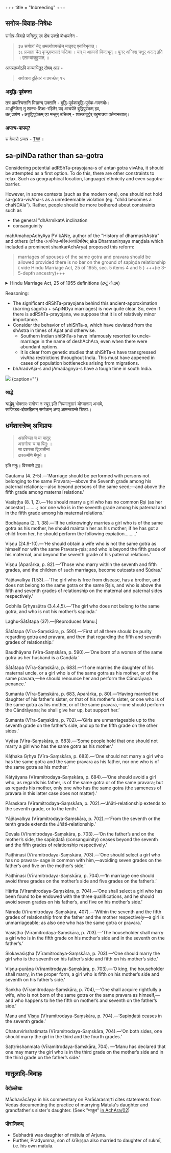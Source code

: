 +++
title = "Inbreeding"
+++

## सगोत्र-विवाह-निषेधः
सगोत्र-विवाहे जनितुर् एव दोष उक्तो बोधायनेन - 

> ३७  सगोत्रां चेद् अमत्योपगच्छेन् मातृवद् एनांबिभृयात्।  
३८  प्रजाता चेत् कृच्छ्राब्दपादं चरित्वा । यन् म आत्मनो मिन्दाभूत् । पुनर् अग्निश् चक्षुर् अदाद् इति । एताभ्यांजुहुयात् ॥ 

आपस्तम्बोऽपि कन्यापितुर् दोषम् आह - 

> सगोत्राय दुहितरं न प्रयच्छेत् १५ 

### अबुद्धि-पूर्वकता
तत्र प्रायश्चित्तानि भिन्नान्य् उक्तानि - बुद्धि-पूर्वकाबुद्धि-पूर्वक-गमनयोः।  
आधुनिकैस् तु शास्त्र-शिक्षा-रहितैर् यद् आचर्यते बुद्धिपूर्वकम् इव,  
तत् प्रायेण +अबुद्धिपूर्वकम् एव मन्तुम् उचितम्  -  शास्त्राबुद्धेर् बहुमात्रया वर्तमानत्वात्। 

### अपत्य-पापम्?
स वेचारो ऽन्यत्र - [TW](/kalpAntaram/dharmaH/vishvAsaH/visheSha-dharmaH/clan/theory/patita-putratvam) ।


## sa-piNDa rather than sa-gotra 
Considering potential adRShTa-prayojana-s of antar-gotra vivAha, it should be attempted as a first option. To do this, there are other constraints to relax. Such as geographical location, language/ ethnicity and even sagotra-barrier.

However, in some contexts (such as the modern one), one should not hold sa-gotra-vivAha-s as a unredeemable violation (eg. "child becomes a chaNDAla"). Rather, people should be more bothered about constraints such as 

- the general "dhArmikatA inclination 
- consanguinity


mahAmahopAdhyAya PV kANe, author of the "History of dharmashAstra" and others (of the तत्त्वनिष्ठ-परिवर्तनवादिपरिषद् aka Dharmanirṇaya maṇḍala which included a prominent shankarAchArya) proposed this reform: 
  
> marriages of spouses of the same gotra and pravara should be allowed provided there is no bar on the ground of sapiṇḍa relationship ( vide Hindu Marriage Act, 25 of 1955, sec. 5 items 4 and 5 ) +++(ie 3-5-depth ancestry)+++

<details><summary>Hindu Marriage Act, 25 of 1955 definitions (द्रष्टुं नोद्यम्)</summary>

(i) “sapinda relationship” with reference to any person extends as far as the third generation(inclusive) in the line of ascent through the mother, and the fifth (inclusive) in the line of ascent through the father, the line being traced upwards in each case from the person concerned, who is to be counted as the first generation;
(ii) two persons are said to be “sapindas” of each other if one is a lineal ascendant of the other within the limits of sapinda relationship, or if they have a common lineal ascendant who is within the limits of sapinda relationship with reference to each of them;

(g) “degrees of prohibited relationship”-two persons are said to be within the “degrees of prohibited relationship”—  
(i) if one is a lineal ascendant of the other; or  
(ii) if one was the wife or husband of a lineal ascendant or descendant of the other; or  
(iii) if one was the wife of the brother or of the father’s or mother’s brother or of the grandfather’s or grandmother’s brother of the other; or  
(iv) if the two are brother and sister, uncle and niece, aunt and nephew, or children of brother and sister or of two brothers or of two sisters;
</details>


Reasoning: 

- The significant dRShTa-prayojana behind this ancient-approximation (barring sagotra + sApiNDya marriages) is now quite clear. So, even if there is adRShTa-prayojana, we suppose that it is of relatively minor importance.
- Consider the behavior of shiShTa-s, which have deviated from the shAstra in times of Apat and otherwise.  
  - Southern Indian shiShTa-s have infamously resorted to uncle-marriage in the name of deshAchAra, even when there were abundant options.
  - It is clear from genetic studies that shiShTa-s have transgressed vivAha restrictions throughout India. This must have appened in cases of population bottlenecks arising from migrations.
- bhAradvAja-s and jAmadagnya-s have a tough time in south India.

![](../images/bhAradvAja-incel.jpg)
{caption=""}



### श्राद्धे
श्राद्धेषु भोक्तारः सगोत्रा न स्युर् इति नियमानुसारं योग्यानाम् अभावे,  
सापिण्ड्य-दोषरहितान् सगोत्रान् अप्य् आमन्त्रयन्ते शिष्टाः। 

## धर्मशास्त्रेष्व् अभिप्रायः
>  असपिण्डा च या मातुर्  
> असगोत्रा च या पितुः ।  
> सा प्रशस्ता द्विजातीनां  
> दारकर्मणि मैथुने ॥  

इति मनुः। विस्तारो [ऽत्र](https://www.wisdomlib.org/hinduism/book/manusmriti-with-the-commentary-of-medhatithi/d/doc199777.html)।


Gautama (4. 2-5).—‘Marriage should be performed with persons not belonging to the same Pravara;—above the Seventh grade among his paternal relations;—also beyond persons of the same seed;—and above the fifth grade among maternal relations.’


Vaśiṣṭḥa (8. 1, 2).—‘He should marry a girl who has no common Ṛṣi (as her ancestor).........; nor one who is in the seventh grade among his paternal and in the fifth grade among his maternal relations.’


Bodhāyana (2. 1. 38).—‘If he unknowingly marries a girl who is of the same gotra as his mother, he should maintain her as his mother; if he has got a child from her, he should perform the following expiation.........’


Viṣṇu (24.9-10).—‘He should obtain a wife who is not the same gotra as himself nor with the same Pravara-ṛṣis; and who is beyond the fifth grade of his maternal, and beyond the seventh grade of his paternal relations.’


Viṣṇu (Aparārka, p. 82).—‘Those who marry within the seventh and fifth grades, and the children of such marriages, become outcasts and Śūdras.’


Yājñavalkya (1.53).—‘The girl who is free from disease, has a brother, and does not belong to the same gotra or the same Ṛṣis, and who is above the fifth and seventh grades of relationship on the maternal and paternal sides respectively.’


Gobhila Gṛhyasūtra (3.4.4,5).—‘The girl who does not belong to the same gotra, and who is not his mother’s sapiṇḍa.’


Laghu-Śātātapa (37).—[Reproduces Manu.]


Śātātapa (Vīra-Saṃskāra, p. 590).—‘First of all there should be purity regarding gotra and pravara, and then that regarding the fifth and seventh grades of relationship.’


Baudhāyana (Vīra-Saṃskāra, p. 590).—‘One born of a woman of the same gotra as her husband is a Caṇḍāla.’


Śātātapa (Vīra-Saṃskāra, p. 683).—‘If one marries the daughter of his maternal uncle, or a girl who is of the same gotra as his mother, or of the same pravara,—he should renounce her and perform the Cāndrāyaṇa penance.’


Sumanta (Vīra-Saṃskāra, p. 683, Aparārka, p. 80).—‘Having married the daughter of his father’s sister, or that of his mother’s sister, or one who is of the same gotra as his mother, or of the same pravara,—one should perform the Cāndrāyaṇa; he shall give her up, but support her.’


Sumanta (Vīra-Saṃskāra, p. 702).—‘Girls are unmarriageable up to the seventh grade on the father’s side, and up to the fifth grade on the other sides.’


Vyāsa (Vīra-Saṃskāra, p. 683).—‘Some people hold that one should not marry a girl who has the same gotra as his mother.’


Kāṭhaka Gṛhya (Vīra-Saṃskāra, p. 683).—‘One should not marry a girl who has the same gotra and the same pravara as his father, nor one who is of the same gotra as his mother.’


Kātyāyana (Vīramitrodaya-Saṃskāra, p. 684).—‘One should avoid a girl who, as regards his father, is of the same gotra or of the same pravara; but as regards his mother, only one who has the same gotra (the sameness of pravara in this latter case does not matter).’


Pāraskara (Vīramitrodaya-Saṃskāra, p. 702).—‘Jñāti-relationship extends to the seventh grade, or to the tenth.’


Yājñavalkya (Vīramitrodaya-Saṃskāra, p. 702).—‘From the seventh or the tenth grade extends the Jñāti-relationship.’


Devala (Vīramitrodaya-Saṃskāra, p. 703).—‘On the father’s and on the mother’s side, the sapiṇḍatā (consanguinity) ceases beyond the seventh and the fifth grades of relationship respectively.’


Paiṭhīnasi (Vīramitrodaya-Saṃskāra, 703).—‘One should select a girl who has no pravara- sage in common with him,—avoiding seven grades on the father’s and five on the mother’s side.’


Paiṭhīnasi (Vīramitrodaya-Saṃskāra, p. 704).—‘In marriage one should avoid three grades on the mother’s side and five grades on the father’s.’


Hārīta (Vīramitrodaya-Saṃskāra, p. 704).—‘One shall select a girl who has been found to be endowed with the three qualifications, and he should avoid seven grades on his father’s, and five on his mother’s side.’


Nārada (Vīramitrodaya-Saṃskāra, 407).—‘Within the seventh and the fifth grades of relationship from the father and the mother respectively—a girl is unmarriageable; as also one who has the same gotra or pravara.’


Vaśiṣṭha (Vīramitrodaya-Saṃskāra, p. 703).—‘The householder shall marry a girl who is in the fifth grade on his mother’s side and in the seventh on the father’s.’


Ślokavaśiṣṭha (Vīramitrodaya-Saṃskāra, p. 703).—‘One should marry the girl who is the seventh on his father’s side and fifth on his mother’s side.’


Viṣṇu-purāṇa (Vīramitrodaya-Saṃskāra, p. 703).—‘O king, the householder shall marry, in the proper form, a girl who is fifth on his mother’s side and seventh on his father’s side.’


Śaṅkha (Vīramitrodaya-Saṃskāra, p. 704),—‘One shall acquire rightfully a wife, who is not born of the same gotra or the same pravara as himself,—and who happens to he the fifth on mother’s and seventh on the father’s side.’


Manu and Viṣṇu (Vīramitrodaya-Saṃskāra, p. 704).—‘Sapiṇḍatā ceases in the seventh grade.’


Chaturviṁshatimata (Vīramitrodaya-Saṃskāra, 704).—‘On both sides, one should marry the girl in the third and the fourth grades.’


Saṭtṛṁshanmata (Vīramitrodaya-Saṃskāra, 704). —‘Manu has declared that one may marry the girl who is in the third grade on the mother’s side and in the third grade on the father’s side.’

## मातुलादि-विवाहः
### वेदोल्लेखः
Mādhavācārya in his commentary on Parāśarasmṛti cites statements from Vedas documenting the practice of marrying Mātula's daughter and grandfather's sister's daughter. (Seek "मातुल" [in AchAra/02](/kalpAntaram/smRtiH/parAsharaH/mAdhavIyam/01_AchAra-kANDam/02/))

### पौराणिकम्
- Subhadrā was daughter of mātula of Arjuna.
- Further, Pradyumna, son of śrīkṛṣṇa also married to  daughter of rukmī, i.e. his own mātula.
